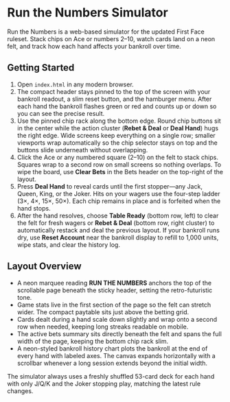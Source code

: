 # Run the Numbers Simulator

Run the Numbers is a web-based simulator for the updated First Face ruleset. Stack chips on Ace or numbers 2–10, watch cards land on a neon felt, and track how each hand affects your bankroll over time.

## Getting Started

1. Open `index.html` in any modern browser.
2. The compact header stays pinned to the top of the screen with your bankroll readout, a slim reset button, and the hamburger menu. After each hand the bankroll flashes green or red and counts up or down so you can see the precise result.
3. Use the pinned chip rack along the bottom edge. Round chip buttons sit in the center while the action cluster (**Rebet & Deal** or **Deal Hand**) hugs the right edge. Wide screens keep everything on a single row; smaller viewports wrap automatically so the chip selector stays on top and the buttons slide underneath without overlapping.
4. Click the Ace or any numbered square (2–10) on the felt to stack chips. Squares wrap to a second row on small screens so nothing overlaps. To wipe the board, use **Clear Bets** in the Bets header on the top-right of the layout.
5. Press **Deal Hand** to reveal cards until the first stopper—any Jack, Queen, King, or the Joker. Hits on your wagers use the four-step ladder (3×, 4×, 15×, 50×). Each chip remains in place and is forfeited when the hand stops.
6. After the hand resolves, choose **Table Ready** (bottom row, left) to clear the felt for fresh wagers or **Rebet & Deal** (bottom row, right cluster) to automatically restack and deal the previous layout. If your bankroll runs dry, use **Reset Account** near the bankroll display to refill to 1,000 units, wipe stats, and clear the history log.

## Layout Overview

* A neon marquee reading **RUN THE NUMBERS** anchors the top of the scrollable page beneath the sticky header, setting the retro-futuristic tone.
* Game stats live in the first section of the page so the felt can stretch wider. The compact paytable sits just above the betting grid.
* Cards dealt during a hand scale down slightly and wrap onto a second row when needed, keeping long streaks readable on mobile.
* The active bets summary sits directly beneath the felt and spans the full width of the page, keeping the bottom chip rack slim.
* A neon-styled bankroll history chart plots the bankroll at the end of every hand with labeled axes. The canvas expands horizontally with a scrollbar whenever a long session extends beyond the initial width.

The simulator always uses a freshly shuffled 53-card deck for each hand with only J/Q/K and the Joker stopping play, matching the latest rule changes.
